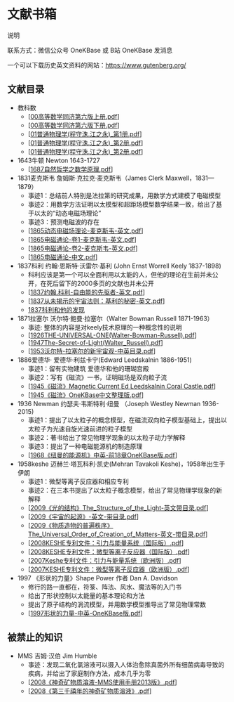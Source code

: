 
# 文献书箱

说明

联系方式：微信公众号 OneKBase 或 B站 OneKBase 发消息

一个可以下载历史英文资料的网站：https://www.gutenberg.org/


## 文献目录
- 教科数
  - [[00高等数学同济第六版上册.pdf]]
  - [[00高等数学同济第六版下册.pdf]]
  - [[01普通物理学(程守洙.江之永)_第1册.pdf]]
  - [[01普通物理学(程守洙.江之永)_第2册.pdf]]
  - [[01普通物理学(程守洙.江之永)_第2册.pdf]]
- 1643牛顿 Newton 1643-1727
  - [[1687自然哲学之数学原理.pdf]]
- 1831麦克斯韦 詹姆斯·克拉克·麦克斯韦（James Clerk Maxwell，1831—1879）
  - 事迹1：总结前人特别是法拉第的研究成果，用数学方式建模了电磁模型
  - 事迹2：用数学方法证明以太模型和超距场模型数学结果一致，给出了基于以太的“动态电磁场理论”
  - 事迹3：预测电磁波的存在
  - [[1865动态电磁场理论-麦克斯韦-英文.pdf]]
  - [[1865电磁通论-卷1-麦克斯韦-英文.pdf]]
  - [[1865电磁通论-卷2-麦克斯韦-英文.pdf]]
  - [[1865电磁通论-中文.pdf]]
- 1837科利 约翰·恩斯特·沃雷尔·基利 (John Ernst Worrell Keely 1837-1898)
  - 科利应该是第一个可以全面利用以太能的人，但他的理论在生前并未公开，在死后留下的2000多页的文献也并未公开
  - [[1837约翰.科利-自由能的先驱者-英文.pdf]]
  - [[1837从未揭示的宇宙法则：基利的秘密-英文.pdf]]
  - [1837科利和他的发现](./1837keely/1837keely-and-his-discoveries/keely-and-his-discoveries.html)
- 1871拉塞尔 沃尔特·鲍曼·拉塞尔（Walter Bowman Russell 1871-1963）
  - 事迹: 整体的内容是对keely技术原理的一种概念性的说明
  - [[1926THE-UNIVERSAL-ONE(Walter-Bowman-Russell).pdf]]
  - [[1947The-Secret-of-Light(Walter_Russell).pdf]]
  - [[1953沃尔特-拉塞尔的新宇宙观-中英目录.pdf]]
- 1886爱德华· 爱德华·利兹卡宁(Edward Leedskalnin 1886-1951)
  - 事迹1：留有实物建筑 爱德华和他的珊瑚宫殿
  - 事迹2：写有《磁流》一书，证明磁场是双向粒子流
  - [[1945《磁流》Magnetic Current Ed Leedskalnin Coral Castle.pdf]]
  - [[1945《磁流》OneKBase中文整理版.pdf]]
- 1936 Newman 约瑟夫·韦斯特利·纽曼 （Joseph Westley Newman 1936-2015)
  - 事迹1：提出了以太粒子的概念模型，在磁流双向粒子模型基础上，提出以太粒子为光速自旋光速前进的粒子模型
  - 事迹2：著书给出了常见物理学现象的以太粒子动力学解释
  - 事迹3：提出了一种电磁能源机的制造原理
  - [[1968《纽曼的能源机》中英-前18章OneKBase版.pdf]]
- 1958keshe 迈赫兰·塔瓦科利·凯史(Mehran Tavakoli Keshe)，1958年出生于伊朗
  - 事迹1：微型等离子反应器和相应专利
  - 事迹2：在三本书提出了以太粒子概念模型，给出了常见物理学现象的新解释
  - [[2009《光的结构》The_Structure_of_the_Light-英文带目录.pdf]] 
  - [[2009《宇宙的起源》-英文-带目录.pdf]] 
  - [[2009《物质造物的普遍秩序》The_Universal_Order_of_Creation_of_Matters-英文-带目录.pdf]]
  - [[2008KESHE专利文件：引力与能量系统（国际版）.pdf]]
  - [[2008KESHE专利文件：微型等离子反应器（国际版）.pdf]]
  - [[2007Keshe专利文件：引力与能量系统（欧洲版）.pdf]]  
  - [[2007KESHE专利文件：微型等离子反应器（欧洲版）.pdf]] 
- 1997 《形状的力量》Shape Power 作者 Dan A. Davidson
  - 修行的路一直都在，符箓、阵法、风水、魔法等的入门书
  - 给出了形状控制以太能量的基本理论和方法
  - 提出了原子结构的涡流模型，并用数学模型推导出了常见物理常数
  - [[1997形状的力量-中英-OneKBase版.pdf]]
  
## 被禁止的知识

- MMS 吉姆·汉伯 Jim Humble
  - 事迹：发现二氧化氯溶液可以摄入人体治愈除真菌外所有细菌病毒导致的疾病，并给出了家庭制作方法，成本几乎为零
  - [[2008《神奇矿物质溶液-MMS使用手册2013版》.pdf]]  
  - [[2008《第三千禧年的神奇矿物质溶液》.pdf]]


[//begin]: # "Autogenerated link references for markdown compatibility"
[00高等数学同济第六版上册.pdf]: 0normal/00%E9%AB%98%E7%AD%89%E6%95%B0%E5%AD%A6%E5%90%8C%E6%B5%8E%E7%AC%AC%E5%85%AD%E7%89%88%E4%B8%8A%E5%86%8C.pdf "00高等数学同济第六版上册.pdf"
[00高等数学同济第六版下册.pdf]: 0normal/00%E9%AB%98%E7%AD%89%E6%95%B0%E5%AD%A6%E5%90%8C%E6%B5%8E%E7%AC%AC%E5%85%AD%E7%89%88%E4%B8%8B%E5%86%8C.pdf "00高等数学同济第六版下册.pdf"
[01普通物理学(程守洙.江之永)_第1册.pdf]: 0normal/01%E6%99%AE%E9%80%9A%E7%89%A9%E7%90%86%E5%AD%A6(%E7%A8%8B%E5%AE%88%E6%B4%99.%E6%B1%9F%E4%B9%8B%E6%B0%B8)_%E7%AC%AC1%E5%86%8C.pdf "01普通物理学(程守洙.江之永)_第1册.pdf"
[01普通物理学(程守洙.江之永)_第2册.pdf]: 0normal/01%E6%99%AE%E9%80%9A%E7%89%A9%E7%90%86%E5%AD%A6(%E7%A8%8B%E5%AE%88%E6%B4%99.%E6%B1%9F%E4%B9%8B%E6%B0%B8)_%E7%AC%AC2%E5%86%8C.pdf "01普通物理学(程守洙.江之永)_第2册.pdf"
[1687自然哲学之数学原理.pdf]: 1643newton/1687%E8%87%AA%E7%84%B6%E5%93%B2%E5%AD%A6%E4%B9%8B%E6%95%B0%E5%AD%A6%E5%8E%9F%E7%90%86.pdf "1687自然哲学之数学原理.pdf"
[1865动态电磁场理论-麦克斯韦-英文.pdf]: 1831maxwell/1865%E5%8A%A8%E6%80%81%E7%94%B5%E7%A3%81%E5%9C%BA%E7%90%86%E8%AE%BA-%E9%BA%A6%E5%85%8B%E6%96%AF%E9%9F%A6-%E8%8B%B1%E6%96%87.pdf "1865动态电磁场理论-麦克斯韦-英文.pdf"
[1865电磁通论-卷1-麦克斯韦-英文.pdf]: 1831maxwell/1865%E7%94%B5%E7%A3%81%E9%80%9A%E8%AE%BA-%E5%8D%B71-%E9%BA%A6%E5%85%8B%E6%96%AF%E9%9F%A6-%E8%8B%B1%E6%96%87.pdf "1865电磁通论-卷1-麦克斯韦-英文.pdf"
[1865电磁通论-卷2-麦克斯韦-英文.pdf]: 1831maxwell/1865%E7%94%B5%E7%A3%81%E9%80%9A%E8%AE%BA-%E5%8D%B72-%E9%BA%A6%E5%85%8B%E6%96%AF%E9%9F%A6-%E8%8B%B1%E6%96%87.pdf "1865电磁通论-卷2-麦克斯韦-英文.pdf"
[1865电磁通论-中文.pdf]: 1831maxwell/1865%E7%94%B5%E7%A3%81%E9%80%9A%E8%AE%BA-%E4%B8%AD%E6%96%87.pdf "1865电磁通论-中文.pdf"
[1837约翰.科利-自由能的先驱者-英文.pdf]: 1837keely/1837%E7%BA%A6%E7%BF%B0.%E7%A7%91%E5%88%A9-%E8%87%AA%E7%94%B1%E8%83%BD%E7%9A%84%E5%85%88%E9%A9%B1%E8%80%85-%E8%8B%B1%E6%96%87.pdf "1837约翰.科利-自由能的先驱者-英文.pdf"
[1837从未揭示的宇宙法则：基利的秘密-英文.pdf]: 1837keely/1837%E4%BB%8E%E6%9C%AA%E6%8F%AD%E7%A4%BA%E7%9A%84%E5%AE%87%E5%AE%99%E6%B3%95%E5%88%99%EF%BC%9A%E5%9F%BA%E5%88%A9%E7%9A%84%E7%A7%98%E5%AF%86-%E8%8B%B1%E6%96%87.pdf "1837从未揭示的宇宙法则：基利的秘密-英文.pdf"
[1926THE-UNIVERSAL-ONE(Walter-Bowman-Russell).pdf]: 1871russell/1926THE-UNIVERSAL-ONE(Walter-Bowman-Russell).pdf "1926THE-UNIVERSAL-ONE(Walter-Bowman-Russell).pdf"
[1947The-Secret-of-Light(Walter_Russell).pdf]: 1871russell/1947The-Secret-of-Light(Walter_Russell).pdf "1947The-Secret-of-Light(Walter_Russell).pdf"
[1953沃尔特-拉塞尔的新宇宙观-中英目录.pdf]: 1871russell/1953%E6%B2%83%E5%B0%94%E7%89%B9-%E6%8B%89%E5%A1%9E%E5%B0%94%E7%9A%84%E6%96%B0%E5%AE%87%E5%AE%99%E8%A7%82-%E4%B8%AD%E8%8B%B1%E7%9B%AE%E5%BD%95.pdf "1953沃尔特-拉塞尔的新宇宙观-中英目录.pdf"
[1945《磁流》Magnetic Current Ed Leedskalnin Coral Castle.pdf]: <1886edward/1945%E3%80%8A%E7%A3%81%E6%B5%81%E3%80%8BMagnetic Current Ed Leedskalnin Coral Castle.pdf> "1945《磁流》Magnetic Current Ed Leedskalnin Coral Castle.pdf"
[1945《磁流》OneKBase中文整理版.pdf]: 1886edward/1945%E3%80%8A%E7%A3%81%E6%B5%81%E3%80%8BOneKBase%E4%B8%AD%E6%96%87%E6%95%B4%E7%90%86%E7%89%88.pdf "1945《磁流》OneKBase中文整理版.pdf"
[1968《纽曼的能源机》中英-前18章OneKBase版.pdf]: 1930newman/1968%E3%80%8A%E7%BA%BD%E6%9B%BC%E7%9A%84%E8%83%BD%E6%BA%90%E6%9C%BA%E3%80%8B%E4%B8%AD%E8%8B%B1-%E5%89%8D18%E7%AB%A0OneKBase%E7%89%88.pdf "1968《纽曼的能源机》中英-前18章OneKBase版.pdf"
[2009《光的结构》The_Structure_of_the_Light-英文带目录.pdf]: 1958keshe/2009%E3%80%8A%E5%85%89%E7%9A%84%E7%BB%93%E6%9E%84%E3%80%8BThe_Structure_of_the_Light-%E8%8B%B1%E6%96%87%E5%B8%A6%E7%9B%AE%E5%BD%95.pdf "2009《光的结构》The_Structure_of_the_Light-英文带目录.pdf"
[2009《宇宙的起源》-英文-带目录.pdf]: 1958keshe/2009%E3%80%8A%E5%AE%87%E5%AE%99%E7%9A%84%E8%B5%B7%E6%BA%90%E3%80%8B-%E8%8B%B1%E6%96%87-%E5%B8%A6%E7%9B%AE%E5%BD%95.pdf "2009《宇宙的起源》-英文-带目录.pdf"
[2009《物质造物的普遍秩序》The_Universal_Order_of_Creation_of_Matters-英文-带目录.pdf]: 1958keshe/2009%E3%80%8A%E7%89%A9%E8%B4%A8%E9%80%A0%E7%89%A9%E7%9A%84%E6%99%AE%E9%81%8D%E7%A7%A9%E5%BA%8F%E3%80%8BThe_Universal_Order_of_Creation_of_Matters-%E8%8B%B1%E6%96%87-%E5%B8%A6%E7%9B%AE%E5%BD%95.pdf "2009《物质造物的普遍秩序》The_Universal_Order_of_Creation_of_Matters-英文-带目录.pdf"
[2008KESHE专利文件：引力与能量系统（国际版）.pdf]: 1958keshe/2008KESHE%E4%B8%93%E5%88%A9%E6%96%87%E4%BB%B6%EF%BC%9A%E5%BC%95%E5%8A%9B%E4%B8%8E%E8%83%BD%E9%87%8F%E7%B3%BB%E7%BB%9F%EF%BC%88%E5%9B%BD%E9%99%85%E7%89%88%EF%BC%89.pdf "2008KESHE专利文件：引力与能量系统（国际版）.pdf"
[2008KESHE专利文件：微型等离子反应器（国际版）.pdf]: 1958keshe/2008KESHE%E4%B8%93%E5%88%A9%E6%96%87%E4%BB%B6%EF%BC%9A%E5%BE%AE%E5%9E%8B%E7%AD%89%E7%A6%BB%E5%AD%90%E5%8F%8D%E5%BA%94%E5%99%A8%EF%BC%88%E5%9B%BD%E9%99%85%E7%89%88%EF%BC%89.pdf "2008KESHE专利文件：微型等离子反应器（国际版）.pdf"
[2007Keshe专利文件：引力与能量系统（欧洲版）.pdf]: 1958keshe/2007Keshe%E4%B8%93%E5%88%A9%E6%96%87%E4%BB%B6%EF%BC%9A%E5%BC%95%E5%8A%9B%E4%B8%8E%E8%83%BD%E9%87%8F%E7%B3%BB%E7%BB%9F%EF%BC%88%E6%AC%A7%E6%B4%B2%E7%89%88%EF%BC%89.pdf "2007Keshe专利文件：引力与能量系统（欧洲版）.pdf"
[2007KESHE专利文件：微型等离子反应器（欧洲版）.pdf]: 1958keshe/2007KESHE%E4%B8%93%E5%88%A9%E6%96%87%E4%BB%B6%EF%BC%9A%E5%BE%AE%E5%9E%8B%E7%AD%89%E7%A6%BB%E5%AD%90%E5%8F%8D%E5%BA%94%E5%99%A8%EF%BC%88%E6%AC%A7%E6%B4%B2%E7%89%88%EF%BC%89.pdf "2007KESHE专利文件：微型等离子反应器（欧洲版）.pdf"
[1997形状的力量-中英-OneKBase版.pdf]: 1997shapepower/1997%E5%BD%A2%E7%8A%B6%E7%9A%84%E5%8A%9B%E9%87%8F-%E4%B8%AD%E8%8B%B1-OneKBase%E7%89%88.pdf "1997形状的力量-中英-OneKBase版.pdf"
[2008《神奇矿物质溶液-MMS使用手册2013版》.pdf]: mms/2008%E3%80%8A%E7%A5%9E%E5%A5%87%E7%9F%BF%E7%89%A9%E8%B4%A8%E6%BA%B6%E6%B6%B2-MMS%E4%BD%BF%E7%94%A8%E6%89%8B%E5%86%8C2013%E7%89%88%E3%80%8B.pdf "2008《神奇矿物质溶液-MMS使用手册2013版》.pdf"
[2008《第三千禧年的神奇矿物质溶液》.pdf]: mms/2008%E3%80%8A%E7%AC%AC%E4%B8%89%E5%8D%83%E7%A6%A7%E5%B9%B4%E7%9A%84%E7%A5%9E%E5%A5%87%E7%9F%BF%E7%89%A9%E8%B4%A8%E6%BA%B6%E6%B6%B2%E3%80%8B.pdf "2008《第三千禧年的神奇矿物质溶液》.pdf"
[//end]: # "Autogenerated link references"